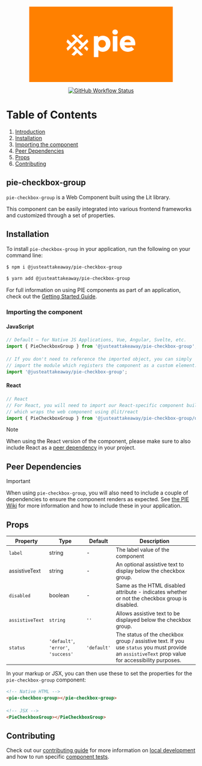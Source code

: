 <p align="center">
  <img align="center" src="../../../readme_image.png" height="200" alt="">
</p>

<p align="center">
  <a href="https://www.npmjs.com/@justeattakeaway/pie-checkbox-group">
    <img alt="GitHub Workflow Status" src="https://img.shields.io/npm/v/@justeattakeaway/pie-checkbox-group.svg">
  </a>
</p>

# Table of Contents

1. [Introduction](#pie-checkbox-group)
2. [Installation](#installation)
3. [Importing the component](#importing-the-component)
4. [Peer Dependencies](#peer-dependencies)
5. [Props](#props)
6. [Contributing](#contributing)

## pie-checkbox-group

`pie-checkbox-group` is a Web Component built using the Lit library.

This component can be easily integrated into various frontend frameworks and customized through a set of properties.


## Installation

To install `pie-checkbox-group` in your application, run the following on your command line:

```bash
$ npm i @justeattakeaway/pie-checkbox-group
```
```bash
$ yarn add @justeattakeaway/pie-checkbox-group
```

For full information on using PIE components as part of an application, check out the [Getting Started Guide](https://github.com/justeattakeaway/pie/wiki/Getting-started-with-PIE-Web-Components).


### Importing the component

#### JavaScript
```js
// Default – for Native JS Applications, Vue, Angular, Svelte, etc.
import { PieCheckboxGroup } from '@justeattakeaway/pie-checkbox-group';

// If you don't need to reference the imported object, you can simply
// import the module which registers the component as a custom element.
import '@justeattakeaway/pie-checkbox-group';
```

#### React
```js
// React
// For React, you will need to import our React-specific component build
// which wraps the web component using ​@lit/react
import { PieCheckboxGroup } from '@justeattakeaway/pie-checkbox-group/dist/react';
```

> [!NOTE]
> When using the React version of the component, please make sure to also
> include React as a [peer dependency](#peer-dependencies) in your project.


## Peer Dependencies

> [!IMPORTANT]
> When using `pie-checkbox-group`, you will also need to include a couple of dependencies to ensure the component renders as expected. See [the PIE Wiki](https://github.com/justeattakeaway/pie/wiki/Getting-started-with-PIE-Web-Components#expected-dependencies) for more information and how to include these in your application.


## Props

| Property | Type | Default | Description |
|---|---|---|---|
| `label` | string | - | The label value of the component |
| assistiveText | string | - | An optional assistive text to display below the checkbox group. |
| `disabled` | boolean | - | Same as the HTML disabled attribute - indicates whether or not the checkbox group is disabled. |
| `assistiveText` | `string` | `''` | Allows assistive text to be displayed below the checkbox group. |
| `status` | `'default'`, `'error'`, `'success'` | `'default'` | The status of the checkbox group / assistive text. If you use `status` you must provide an `assistiveText` prop value for accessibility purposes. |


In your markup or JSX, you can then use these to set the properties for the `pie-checkbox-group` component:

```html
<!-- Native HTML -->
<pie-checkbox-group></pie-checkbox-group>

<!-- JSX -->
<PieCheckboxGroup></PieCheckboxGroup>
```

## Contributing

Check out our [contributing guide](https://github.com/justeattakeaway/pie/wiki/Contributing-Guide) for more information on [local development](https://github.com/justeattakeaway/pie/wiki/Contributing-Guide#local-development) and how to run specific [component tests](https://github.com/justeattakeaway/pie/wiki/Contributing-Guide#testing).